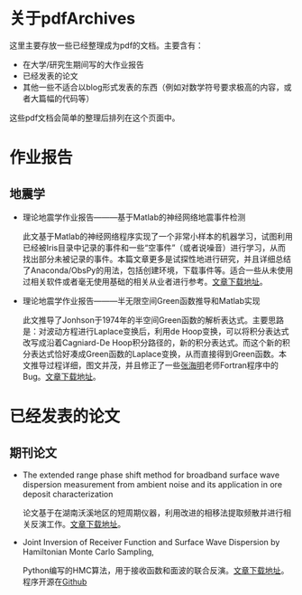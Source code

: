 

# 关于pdfArchives
这里主要存放一些已经整理成为pdf的文档。主要含有：

- 在大学/研究生期间写的大作业报告
- 已经发表的论文
- 其他一些不适合以blog形式发表的东西（例如对数学符号要求极高的内容，或者大篇幅的代码等）

这些pdf文档会简单的整理后排列在这个页面中。

# 作业报告

## 地震学

- 理论地震学作业报告———基于Matlab的神经网络地震事件检测

    此文基于Matlab的神经网络程序实现了一个非常小样本的机器学习，试图利用已经被Iris目录中记录的事件和一些“空事件”（或者说噪音）进行学习，从而找出部分未被记录的事件。本篇文章更多是试探性地进行研究，并且详细总结了Anaconda/ObsPy的用法，包括创建环境，下载事件等。适合一些从未使用过相关软件或者毫无使用基础的相关从业者进行参考。[文章下载地址](https://www.junliusw.cn/pdfarchives/苏文君柳-李远芳-地震学前沿课程实践.pdf)。

- 理论地震学作业报告———半无限空间Green函数推导和Matlab实现

    此文推导了Jonhson于1974年的半空间Green函数的解析表达式。主要思路是：对波动方程进行Laplace变换后，利用de Hoop变换，可以将积分表达式改写成沿着Cagniard-De Hoop积分路径的，新的积分表达式。而这个新的积分表达式恰好凑成Green函数的Laplace变换，从而直接得到Green函数。本文推导过程详细，图文并茂，并且修正了一些[张海明](https://sess.pku.edu.cn/szll/zzjzg/llyyydqwlyjss/269642.htm)老师Fortran程序中的Bug。[文章下载地址](https://www.junliusw.cn/pdfarchives/半空间格林函数求解.pdf)。


# 已经发表的论文

## 期刊论文

- The extended range phase shift method for broadband surface wave dispersion measurement from ambient noise and its application in ore deposit characterization

    论文基于在湖南沃溪地区的短周期仪器，利用改进的相移法提取频散并进行相关反演工作。[文章下载地址](https://www.junliusw.cn/pdfarchives/geo-2021-0320.1.pdf)。

- Joint Inversion of Receiver Function and Surface Wave Dispersion by Hamiltonian Monte Carlo Sampling,

    Python编写的HMC算法，用于接收函数和面波的联合反演。[文章下载地址](https://www.junliusw.cn/pdfarchives/srl-2022044.1.pdf)。程序开源在[Github](https://github.com/nqdu/RfSurfHmc)